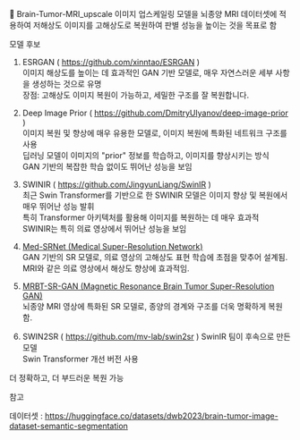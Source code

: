 🧠 Brain-Tumor-MRI_upscale 
이미지 업스케일링 모델을 뇌종양 MRI 데이터셋에 적용하여 저해상도 이미지를 고해상도로 복원하여 판별 성능을 높이는 것을 목표로 함   
   
모델 후보   
   
1. ESRGAN ( https://github.com/xinntao/ESRGAN )   
이미지 해상도를 높이는 데 효과적인 GAN 기반 모델로, 매우 자연스러운 세부 사항을 생성하는 것으로 유명   
장점: 고해상도 이미지 복원이 가능하고, 세밀한 구조를 잘 복원합니다.   
   
2.  Deep Image Prior ( https://github.com/DmitryUlyanov/deep-image-prior )   
이미지 복원 및 향상에 매우 유용한 모델로, 이미지 복원에 특화된 네트워크 구조를 사용   
딥러닝 모델이 이미지의 "prior" 정보를 학습하고, 이미지를 향상시키는 방식   
GAN 기반의 복잡한 학습 없이도 뛰어난 성능을 보임   
   
3.  SWINIR ( https://github.com/JingyunLiang/SwinIR )   
최근 Swin Transformer를 기반으로 한 SWINIR 모델은 이미지 향상 및 복원에서 매우 뛰어난 성능 발휘    
특히 Transformer 아키텍처를 활용해 이미지를 복원하는 데 매우 효과적   
SWINIR는 특히 의료 영상에서 뛰어난 성능을 보임   
   
4. [Med-SRNet (Medical Super-Resolution Network)](https://pmc.ncbi.nlm.nih.gov/articles/PMC9210125/?utm_source=chatgpt.com)  
GAN 기반의 SR 모델로, 의료 영상의 고해상도 표현 학습에 초점을 맞추어 설계됨.  
MRI와 같은 의료 영상에서 해상도 향상에 효과적임.

5. [MRBT-SR-GAN (Magnetic Resonance Brain Tumor Super-Resolution GAN)](https://aapm.onlinelibrary.wiley.com/doi/full/10.1002/acm2.13758?utm_source=chatgpt.com)  
뇌종양 MRI 영상에 특화된 SR 모델로, 종양의 경계와 구조를 더욱 명확하게 복원함.

6. SWIN2SR ( https://github.com/mv-lab/swin2sr )
SwinIR 팀이 후속으로 만든 모델  
Swin Transformer 개선 버전 사용  

더 정확하고, 더 부드러운 복원 가능  


참고   

데이터셋 : https://huggingface.co/datasets/dwb2023/brain-tumor-image-dataset-semantic-segmentation
